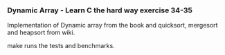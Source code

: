 ### Dynamic Array - Learn C the hard way exercise 34-35

Implementation of Dynamic array from the book and
quicksort, mergesort and heapsort from wiki. 

make runs the tests and benchmarks.
